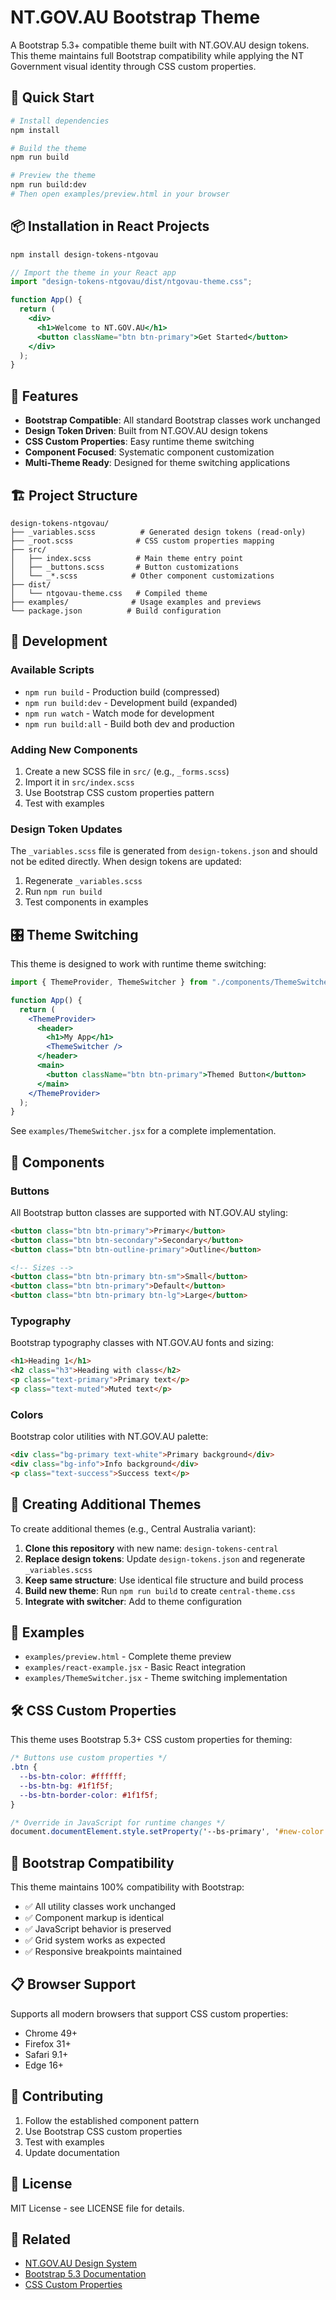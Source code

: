 # NT.GOV.AU Bootstrap Theme

A Bootstrap 5.3+ compatible theme built with NT.GOV.AU design tokens. This theme maintains full Bootstrap compatibility while applying the NT Government visual identity through CSS custom properties.

## 🚀 Quick Start

```bash
# Install dependencies
npm install

# Build the theme
npm run build

# Preview the theme
npm run build:dev
# Then open examples/preview.html in your browser
```

## 📦 Installation in React Projects

```bash
npm install design-tokens-ntgovau
```

```jsx
// Import the theme in your React app
import "design-tokens-ntgovau/dist/ntgovau-theme.css";

function App() {
  return (
    <div>
      <h1>Welcome to NT.GOV.AU</h1>
      <button className="btn btn-primary">Get Started</button>
    </div>
  );
}
```

## 🎨 Features

- **Bootstrap Compatible**: All standard Bootstrap classes work unchanged
- **Design Token Driven**: Built from NT.GOV.AU design tokens
- **CSS Custom Properties**: Easy runtime theme switching
- **Component Focused**: Systematic component customization
- **Multi-Theme Ready**: Designed for theme switching applications

## 🏗️ Project Structure

```
design-tokens-ntgovau/
├── _variables.scss          # Generated design tokens (read-only)
├── _root.scss              # CSS custom properties mapping
├── src/
│   ├── index.scss          # Main theme entry point
│   ├── _buttons.scss       # Button customizations
│   └── _*.scss            # Other component customizations
├── dist/
│   └── ntgovau-theme.css   # Compiled theme
├── examples/              # Usage examples and previews
└── package.json          # Build configuration
```

## 🔧 Development

### Available Scripts

- `npm run build` - Production build (compressed)
- `npm run build:dev` - Development build (expanded)
- `npm run watch` - Watch mode for development
- `npm run build:all` - Build both dev and production

### Adding New Components

1. Create a new SCSS file in `src/` (e.g., `_forms.scss`)
2. Import it in `src/index.scss`
3. Use Bootstrap CSS custom properties pattern
4. Test with examples

### Design Token Updates

The `_variables.scss` file is generated from `design-tokens.json` and should not be edited directly. When design tokens are updated:

1. Regenerate `_variables.scss`
2. Run `npm run build`
3. Test components in examples

## 🎛️ Theme Switching

This theme is designed to work with runtime theme switching:

```jsx
import { ThemeProvider, ThemeSwitcher } from "./components/ThemeSwitcher";

function App() {
  return (
    <ThemeProvider>
      <header>
        <h1>My App</h1>
        <ThemeSwitcher />
      </header>
      <main>
        <button className="btn btn-primary">Themed Button</button>
      </main>
    </ThemeProvider>
  );
}
```

See `examples/ThemeSwitcher.jsx` for a complete implementation.

## 🎨 Components

### Buttons

All Bootstrap button classes are supported with NT.GOV.AU styling:

```html
<button class="btn btn-primary">Primary</button>
<button class="btn btn-secondary">Secondary</button>
<button class="btn btn-outline-primary">Outline</button>

<!-- Sizes -->
<button class="btn btn-primary btn-sm">Small</button>
<button class="btn btn-primary">Default</button>
<button class="btn btn-primary btn-lg">Large</button>
```

### Typography

Bootstrap typography classes with NT.GOV.AU fonts and sizing:

```html
<h1>Heading 1</h1>
<h2 class="h3">Heading with class</h2>
<p class="text-primary">Primary text</p>
<p class="text-muted">Muted text</p>
```

### Colors

Bootstrap color utilities with NT.GOV.AU palette:

```html
<div class="bg-primary text-white">Primary background</div>
<div class="bg-info">Info background</div>
<p class="text-success">Success text</p>
```

## 🔄 Creating Additional Themes

To create additional themes (e.g., Central Australia variant):

1. **Clone this repository** with new name: `design-tokens-central`
2. **Replace design tokens**: Update `design-tokens.json` and regenerate `_variables.scss`
3. **Keep same structure**: Use identical file structure and build process
4. **Build new theme**: Run `npm run build` to create `central-theme.css`
5. **Integrate with switcher**: Add to theme configuration

## 📖 Examples

- `examples/preview.html` - Complete theme preview
- `examples/react-example.jsx` - Basic React integration
- `examples/ThemeSwitcher.jsx` - Theme switching implementation

## 🛠️ CSS Custom Properties

This theme uses Bootstrap 5.3+ CSS custom properties for theming:

```css
/* Buttons use custom properties */
.btn {
  --bs-btn-color: #ffffff;
  --bs-btn-bg: #1f1f5f;
  --bs-btn-border-color: #1f1f5f;
}

/* Override in JavaScript for runtime changes */
document.documentElement.style.setProperty('--bs-primary', '#new-color');
```

## 🎯 Bootstrap Compatibility

This theme maintains 100% compatibility with Bootstrap:

- ✅ All utility classes work unchanged
- ✅ Component markup is identical
- ✅ JavaScript behavior is preserved
- ✅ Grid system works as expected
- ✅ Responsive breakpoints maintained

## 📋 Browser Support

Supports all modern browsers that support CSS custom properties:

- Chrome 49+
- Firefox 31+
- Safari 9.1+
- Edge 16+

## 🤝 Contributing

1. Follow the established component pattern
2. Use Bootstrap CSS custom properties
3. Test with examples
4. Update documentation

## 📄 License

MIT License - see LICENSE file for details.

## 🔗 Related

- [NT.GOV.AU Design System](https://designsystem.nt.gov.au/)
- [Bootstrap 5.3 Documentation](https://getbootstrap.com/docs/5.3/)
- [CSS Custom Properties](https://developer.mozilla.org/en-US/docs/Web/CSS/--*)

